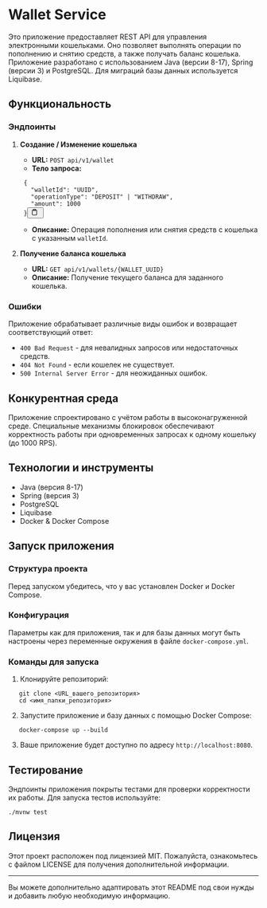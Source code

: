 
                        
<div class="markdown-body"><h1 id="wallet-service">Wallet Service</h1>
<p>Это приложение предоставляет REST API для управления электронными кошельками. Оно позволяет выполнять операции по пополнению и снятию средств, а также получать баланс кошелька. Приложение разработано с использованием Java (версии 8-17), Spring (версии 3) и PostgreSQL. Для миграций базы данных используется Liquibase. </p>
<h2 id="функциональность">Функциональность</h2>
<h3 id="эндпоинты">Эндпоинты</h3>
<ol>
<li><p><strong>Создание / Изменение кошелька</strong></p>
<ul>
<li><strong>URL:</strong> <code>POST api/v1/wallet</code></li>
<li><strong>Тело запроса:</strong></li></ul>
<pre><code class="json language-json hljs"> <span class="hljs-punctuation">{</span>
   <span class="hljs-attr">"walletId"</span><span class="hljs-punctuation">:</span> <span class="hljs-string">"UUID"</span><span class="hljs-punctuation">,</span>
   <span class="hljs-attr">"operationType"</span><span class="hljs-punctuation">:</span> <span class="hljs-string">"DEPOSIT"</span> | <span class="hljs-string">"WITHDRAW"</span><span class="hljs-punctuation">,</span>
   <span class="hljs-attr">"amount"</span><span class="hljs-punctuation">:</span> <span class="hljs-number">1000</span>
 <span class="hljs-punctuation">}</span></code><button class="copy-ai-code" onclick="copyAICode(this)"><svg stroke="currentColor" fill="none" stroke-width="2" viewBox="0 0 24 24" stroke-linecap="round" stroke-linejoin="round" class="h-4 w-4" height="1em" width="1em" xmlns="http://www.w3.org/2000/svg"><path d="M16 4h2a2 2 0 0 1 2 2v14a2 2 0 0 1-2 2H6a2 2 0 0 1-2-2V6a2 2 0 0 1 2-2h2"></path><rect x="8" y="2" width="8" height="4" rx="1" ry="1"></rect></svg> <span class="label-copy-code"></span></button></pre>
<ul>
<li><strong>Описание:</strong> Операция пополнения или снятия средств с кошелька с указанным <code>walletId</code>.</li></ul></li>
<li><p><strong>Получение баланса кошелька</strong></p>
<ul>
<li><strong>URL:</strong> <code>GET api/v1/wallets/{WALLET_UUID}</code></li>
<li><strong>Описание:</strong> Получение текущего баланса для заданного кошелька.</li></ul></li>
</ol>
<h3 id="ошибки">Ошибки</h3>
<p>Приложение обрабатывает различные виды ошибок и возвращает соответствующий ответ:</p>
<ul>
<li><code>400 Bad Request</code> - для невалидных запросов или недостаточных средств.</li>
<li><code>404 Not Found</code> - если кошелек не существует.</li>
<li><code>500 Internal Server Error</code> - для неожиданных ошибок.</li>
</ul>
<h2 id="конкурентная-среда">Конкурентная среда</h2>
<p>Приложение спроектировано с учётом работы в высоконагруженной среде. Специальные механизмы блокировок обеспечивают корректность работы при одновременных запросах к одному кошельку (до 1000 RPS).</p>
<h2 id="технологии-и-инструменты">Технологии и инструменты</h2>
<ul>
<li>Java (версия 8-17)</li>
<li>Spring (версия 3)</li>
<li>PostgreSQL</li>
<li>Liquibase</li>
<li>Docker &amp; Docker Compose</li>
</ul>
<h2 id="запуск-приложения">Запуск приложения</h2>
<h3 id="структура-проекта">Структура проекта</h3>
<p>Перед запуском убедитесь, что у вас установлен Docker и Docker Compose. </p>
<h3 id="конфигурация">Конфигурация</h3>
<p>Параметры как для приложения, так и для базы данных могут быть настроены через переменные окружения в файле <code>docker-compose.yml</code>.</p>
<h3 id="команды-для-запуска">Команды для запуска</h3>
<ol>
<li>Клонируйте репозиторий:</li>
</ol>
<pre><code class="bash language-bash hljs">   git <span class="hljs-built_in">clone</span> &lt;URL_вашего_репозитория&gt;
   <span class="hljs-built_in">cd</span> &lt;имя_папки_репозитория&gt;</code></pre>
<ol start="2">
<li>Запустите приложение и базу данных с помощью Docker Compose:</li>
</ol>
<pre><code class="bash language-bash hljs">   docker-compose up --build</code></pre>
<ol start="3">
<li>Ваше приложение будет доступно по адресу <code>http://localhost:8080</code>.</li>
</ol>
<h2 id="тестирование">Тестирование</h2>
<p>Эндпоинты приложения покрыты тестами для проверки корректности их работы. Для запуска тестов используйте:</p>
<pre><code class="bash language-bash hljs">./mvnw <span class="hljs-built_in">test</span></code></pre>
<h2 id="лицензия">Лицензия</h2>
<p>Этот проект расположен под лицензией MIT. Пожалуйста, ознакомьтесь с файлом LICENSE для получения дополнительной информации.</p>
<hr>
<p>Вы можете дополнительно адаптировать этот README под свои нужды и добавить любую необходимую информацию.</p></div>
                    </div>
